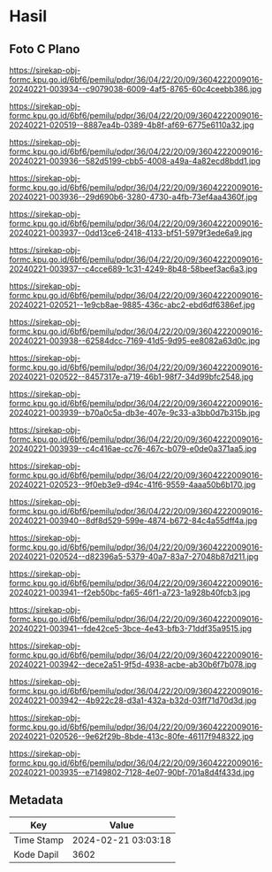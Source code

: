 # Hasil

## Foto C Plano

https://sirekap-obj-formc.kpu.go.id/6bf6/pemilu/pdpr/36/04/22/20/09/3604222009016-20240221-003934--c9079038-6009-4af5-8765-60c4ceebb386.jpg

https://sirekap-obj-formc.kpu.go.id/6bf6/pemilu/pdpr/36/04/22/20/09/3604222009016-20240221-020519--8887ea4b-0389-4b8f-af69-6775e6110a32.jpg

https://sirekap-obj-formc.kpu.go.id/6bf6/pemilu/pdpr/36/04/22/20/09/3604222009016-20240221-003936--582d5199-cbb5-4008-a49a-4a82ecd8bdd1.jpg

https://sirekap-obj-formc.kpu.go.id/6bf6/pemilu/pdpr/36/04/22/20/09/3604222009016-20240221-003936--29d690b6-3280-4730-a4fb-73ef4aa4360f.jpg

https://sirekap-obj-formc.kpu.go.id/6bf6/pemilu/pdpr/36/04/22/20/09/3604222009016-20240221-003937--0dd13ce6-2418-4133-bf51-5979f3ede6a9.jpg

https://sirekap-obj-formc.kpu.go.id/6bf6/pemilu/pdpr/36/04/22/20/09/3604222009016-20240221-003937--c4cce689-1c31-4249-8b48-58beef3ac6a3.jpg

https://sirekap-obj-formc.kpu.go.id/6bf6/pemilu/pdpr/36/04/22/20/09/3604222009016-20240221-020521--1e9cb8ae-9885-436c-abc2-ebd6df6386ef.jpg

https://sirekap-obj-formc.kpu.go.id/6bf6/pemilu/pdpr/36/04/22/20/09/3604222009016-20240221-003938--62584dcc-7169-41d5-9d95-ee8082a63d0c.jpg

https://sirekap-obj-formc.kpu.go.id/6bf6/pemilu/pdpr/36/04/22/20/09/3604222009016-20240221-020522--8457317e-a719-46b1-98f7-34d99bfc2548.jpg

https://sirekap-obj-formc.kpu.go.id/6bf6/pemilu/pdpr/36/04/22/20/09/3604222009016-20240221-003939--b70a0c5a-db3e-407e-9c33-a3bb0d7b315b.jpg

https://sirekap-obj-formc.kpu.go.id/6bf6/pemilu/pdpr/36/04/22/20/09/3604222009016-20240221-003939--c4c416ae-cc76-467c-b079-e0de0a371aa5.jpg

https://sirekap-obj-formc.kpu.go.id/6bf6/pemilu/pdpr/36/04/22/20/09/3604222009016-20240221-020523--9f0eb3e9-d94c-41f6-9559-4aaa50b6b170.jpg

https://sirekap-obj-formc.kpu.go.id/6bf6/pemilu/pdpr/36/04/22/20/09/3604222009016-20240221-003940--8df8d529-599e-4874-b672-84c4a55dff4a.jpg

https://sirekap-obj-formc.kpu.go.id/6bf6/pemilu/pdpr/36/04/22/20/09/3604222009016-20240221-020524--d82396a5-5379-40a7-83a7-27048b87d211.jpg

https://sirekap-obj-formc.kpu.go.id/6bf6/pemilu/pdpr/36/04/22/20/09/3604222009016-20240221-003941--f2eb50bc-fa65-46f1-a723-1a928b40fcb3.jpg

https://sirekap-obj-formc.kpu.go.id/6bf6/pemilu/pdpr/36/04/22/20/09/3604222009016-20240221-003941--fde42ce5-3bce-4e43-bfb3-71ddf35a9515.jpg

https://sirekap-obj-formc.kpu.go.id/6bf6/pemilu/pdpr/36/04/22/20/09/3604222009016-20240221-003942--dece2a51-9f5d-4938-acbe-ab30b6f7b078.jpg

https://sirekap-obj-formc.kpu.go.id/6bf6/pemilu/pdpr/36/04/22/20/09/3604222009016-20240221-003942--4b922c28-d3a1-432a-b32d-03ff71d70d3d.jpg

https://sirekap-obj-formc.kpu.go.id/6bf6/pemilu/pdpr/36/04/22/20/09/3604222009016-20240221-020526--9e62f29b-8bde-413c-80fe-46117f948322.jpg

https://sirekap-obj-formc.kpu.go.id/6bf6/pemilu/pdpr/36/04/22/20/09/3604222009016-20240221-003935--e7149802-7128-4e07-90bf-701a8d4f433d.jpg


## Metadata

| Key        | Value               |
| ---------- | ------------------- |
| Time Stamp | 2024-02-21 03:03:18 |
| Kode Dapil | 3602                |




